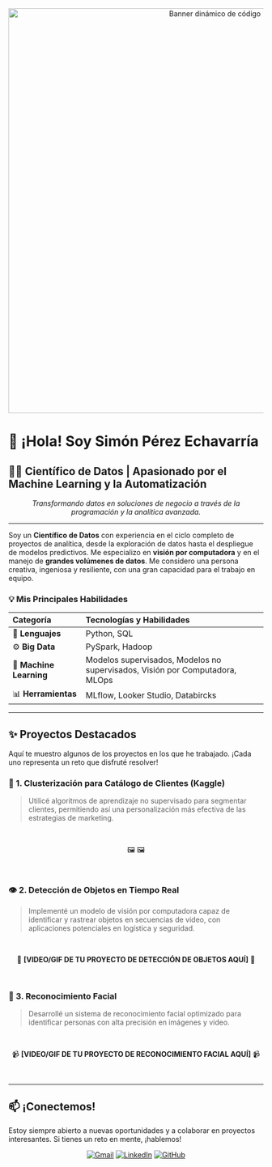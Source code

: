 <div align="center">
  <img src="https-user-images.githubusercontent.com/12345678/123456789-abcdef123456.gif" alt="Banner dinámico de código" width="800"/>
</div>

# 👋 ¡Hola! Soy Simón Pérez Echavarría

## 👨‍💻 Científico de Datos | Apasionado por el Machine Learning y la Automatización

<p align="center">
  <em>Transformando datos en soluciones de negocio a través de la programación y la analítica avanzada.</em>
</p>

---

Soy un **Científico de Datos** con experiencia en el ciclo completo de proyectos de analítica, desde la exploración de datos hasta el despliegue de modelos predictivos. Me especializo en **visión por computadora** y en el manejo de **grandes volúmenes de datos**. Me considero una persona creativa, ingeniosa y resiliente, con una gran capacidad para el trabajo en equipo.

### 💡 Mis Principales Habilidades

| **Categoría** | **Tecnologías y Habilidades** |
| :--- | :--- |
| 🐍 **Lenguajes** | Python, SQL |
| ⚙️ **Big Data** | PySpark, Hadoop |
| 🧠 **Machine Learning** | Modelos supervisados, Modelos no supervisados, Visión por Computadora, MLOps |
| 📊 **Herramientas** | MLflow, Looker Studio, Databircks |

---

## ✨ Proyectos Destacados

Aquí te muestro algunos de los proyectos en los que he trabajado. ¡Cada uno representa un reto que disfruté resolver!

### 🎯 1. Clusterización para Catálogo de Clientes (Kaggle)
> Utilicé algoritmos de aprendizaje no supervisado para segmentar clientes, permitiendo así una personalización más efectiva de las estrategias de marketing.

<br>

<div align="center">
  <p>🖼️ <strong>  </strong> 🖼️</p>
</div>

<br>

### 👁️ 2. Detección de Objetos en Tiempo Real
> Implementé un modelo de visión por computadora capaz de identificar y rastrear objetos en secuencias de video, con aplicaciones potenciales en logística y seguridad.

<br>

<div align="center">
  <p>🎥 <strong>[VIDEO/GIF DE TU PROYECTO DE DETECCIÓN DE OBJETOS AQUÍ]</strong> 🎥</p>
</div>

<br>

### 👤 3. Reconocimiento Facial
> Desarrollé un sistema de reconocimiento facial optimizado para identificar personas con alta precisión en imágenes y video.

<br>

<div align="center">
  <p>📹 <strong>[VIDEO/GIF DE TU PROYECTO DE RECONOCIMIENTO FACIAL AQUÍ]</strong> 📹</p>
</div>

<br>

---

## 📫 ¡Conectemos!

Estoy siempre abierto a nuevas oportunidades y a colaborar en proyectos interesantes. Si tienes un reto en mente, ¡hablemos!

<p align="center">
  <a href="mailto:spebaru60@gmail.com"><img src="https://img.shields.io/badge/Gmail-D14836?style=for-the-badge&logo=gmail&logoColor=white" alt="Gmail"/></a>
  <a href="https://www.linkedin.com/in/simon-perez-echavarria-bb2318267"><img src="https://img.shields.io/badge/LinkedIn-0077B5?style=for-the-badge&logo=linkedin&logoColor=white" alt="LinkedIn"/></a>
  <a href="https://github.com/spereze27"><img src="https://img.shields.io/badge/GitHub-100000?style=for-the-badge&logo=github&logoColor=white" alt="GitHub"/></a>
</p>
